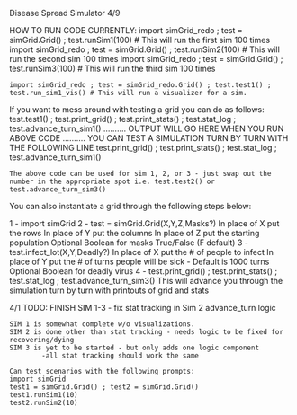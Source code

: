 Disease Spread Simulator
4/9

HOW TO RUN CODE CURRENTLY:
    import simGrid_redo ; test = simGrid.Grid() ; test.runSim1(100) # This will run the first sim 100 times
    import simGrid_redo ; test = simGrid.Grid() ; test.runSim2(100) # This will run the second sim 100 times
    import simGrid_redo ; test = simGrid.Grid() ; test.runSim3(100) # This will run the third sim 100 times

    import simGrid_redo ; test = simGrid_redo.Grid() ; test.test1() ; test.run_sim1_vis() # This will run a visualizer for a sim.

If you want to mess around with testing a grid you can do as follows:
    test.test1() ; test.print_grid() ; test.print_stats() ; test.stat_log ; test.advance_turn_sim1()
    .......... OUTPUT WILL GO HERE WHEN YOU RUN ABOVE CODE
    .......... YOU CAN TEST A SIMULATION TURN BY TURN WITH THE FOLLOWING LINE
    test.print_grid() ; test.print_stats() ; test.stat_log ; test.advance_turn_sim1()

    The above code can be used for sim 1, 2, or 3 - just swap out the number in the appropriate spot i.e. test.test2() or test.advance_turn_sim3()

You can also instantiate a grid through the following steps below:

1 - import simGrid
2 - test = simGrid.Grid(X,Y,Z,Masks?) 
        In place of X put the rows
        In place of Y put the columns
        In place of Z put the starting population
        Optional Boolean for masks True/False (F default)
3 - test.infect_lot(X,Y,Deadly?)
        In place of X put the # of people to infect
        In place of Y put the # of turns people will be sick
            - Default is 1000 turns
        Optional Boolean for deadly virus
4 - test.print_grid() ; test.print_stats() ; test.stat_log ; test.advance_turn_sim3()
        This will advance you through the simulation turn by turn with printouts of grid and stats



4/1 
    TODO: FINISH SIM 1-3 - fix stat tracking in Sim 2 advance_turn logic

    SIM 1 is somewhat complete w/o visualizations. 
    SIM 2 is done other than stat tracking - needs logic to be fixed for recovering/dying
    SIM 3 is yet to be started - but only adds one logic component 
            -all stat tracking should work the same

    Can test scenarios with the following prompts:
    import simGrid
    test1 = simGrid.Grid() ; test2 = simGrid.Grid()
    test1.runSim1(10)
    test2.runSim2(10)

